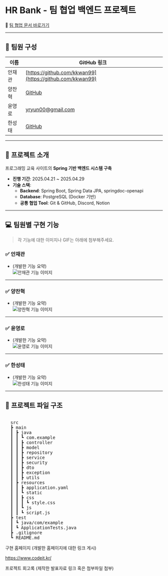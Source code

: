 # HR Bank - 팀 협업 백엔드 프로젝트

📌 [팀 협업 문서 바로가기](https://github.com/sb02-HRBank-team01/sb02-HRBank-team01/wiki)

---

## 👥 팀원 구성

| 이름     | GitHub 링크            |
|----------|------------------------|
| 안재관   | [https://github.com/kkwan99](https://github.com/kkwan99) |
| 양찬혁   | [GitHub](개인_GitHub_링크) |
| 윤영로   | yryun00@gmail.com |
| 한성태   | [GitHub](개인_GitHub_링크) |

---

## 📝 프로젝트 소개

프로그래밍 교육 사이트의 **Spring 기반 백엔드 시스템 구축**  
- **진행 기간**: 2025.04.21 ~ 2025.04.29  
- **기술 스택**:  
  - **Backend**: Spring Boot, Spring Data JPA, springdoc-openapi
  - **Database**: PostgreSQL (Docker 기반) 
  - **공통 협업 Tool**: Git & GitHub, Discord, Notion

---

## 💻 팀원별 구현 기능

> 각 기능에 대한 이미지나 GIF는 아래에 첨부해주세요.

### ✅ 안재관  
- (개발한 기능 요약)  
![안재관 기능 이미지](첨부_이미지_URL)

---

### ✅ 양찬혁  
- (개발한 기능 요약)  
![양찬혁 기능 이미지](첨부_이미지_URL)

---

### ✅ 윤영로  
- (개발한 기능 요약)  
![윤영로 기능 이미지](첨부_이미지_URL)

---

### ✅ 한성태  
- (개발한 기능 요약)  
![한성태 기능 이미지](첨부_이미지_URL)

---

## 📁 프로젝트 파일 구조
<pre> 
  src 
  ┣ main 
  ┃ ┣ java 
  ┃ ┃ ┗ com.example 
  ┃ ┃ ┣ controller 
  ┃ ┃ ┣ model 
  ┃ ┃ ┣ repository 
  ┃ ┃ ┣ service 
  ┃ ┃ ┣ security 
  ┃ ┃ ┣ dto 
  ┃ ┃ ┣ exception 
  ┃ ┃ ┣ utils 
  ┃ ┣ resources 
  ┃ ┃ ┣ application.yaml 
  ┃ ┃ ┗ static 
  ┃ ┃ ┣ css 
  ┃ ┃ ┃ ┗ style.css 
  ┃ ┃ ┗ js 
  ┃ ┃ ┗ script.js 
  ┣ test 
  ┃ ┗ java/com/example 
  ┃ ┗ ApplicationTests.java  
  ┣ .gitignore 
  ┗ README.md 
</pre>

 
구현 홈페이지
(개발한 홈페이지에 대한 링크 게시)

https://www.codeit.kr/

프로젝트 회고록
(제작한 발표자료 링크 혹은 첨부파일 첨부)
